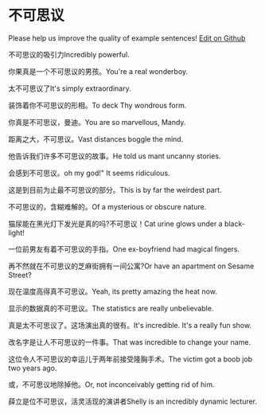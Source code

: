 # 不可思议

Please help us improve the quality of example sentences! [Edit on Github](https://github.com/jiyushe/jiyu-example-sentence-source/blob/main/chinese/bukesiyi.md)

<p><span class="chinese">不可思议的吸引力</span><span class="english">Incredibly powerful.</span></p>

<p><span class="chinese">你果真是一个不可思议的男孩。</span><span class="english">You're a real wonderboy.</span></p>

<p><span class="chinese">太不可思议了</span><span class="english">It's simply extraordinary.</span></p>

<p><span class="chinese">装饰着你不可思议的形相。</span><span class="english">To deck Thy wondrous form.</span></p>

<p><span class="chinese">你真是不可思议，曼迪。</span><span class="english">You are so marvellous, Mandy.</span></p>

<p><span class="chinese">距离之大，不可思议。</span><span class="english">Vast distances boggle the mind.</span></p>

<p><span class="chinese">他告诉我们许多不可思议的故事。</span><span class="english">He told us mant uncanny stories.</span></p>

<p><span class="chinese">会感到不可思议。</span><span class="english">oh my god!" It seems ridiculous.</span></p>

<p><span class="chinese">这是到目前为止最不可思议的部分。</span><span class="english">This is by far the weirdest part.</span></p>

<p><span class="chinese">不可思议的，含糊难解的。</span><span class="english">Of a mysterious or obscure nature.</span></p>

<p><span class="chinese">猫尿能在黑光灯下发光是真的吗?不可思议！</span><span class="english">Cat urine glows under a black-light!</span></p>

<p><span class="chinese">一位前男友有着不可思议的手指。</span><span class="english">One ex-boyfriend had magical fingers.</span></p>

<p><span class="chinese">再不然就在不可思议的芝麻街拥有一间公寓?</span><span class="english">Or have an apartment on Sesame Street?</span></p>

<p><span class="chinese">现在温度高得真不可思议。</span><span class="english">Yeah, its pretty amazing the heat now.</span></p>

<p><span class="chinese">显示的数据真的不可思议。</span><span class="english">The statistics are really unbelievable.</span></p>

<p><span class="chinese">真是太不可思议了。这场演出真的很有。</span><span class="english">It's incredible. It's a really fun show.</span></p>

<p><span class="chinese">改名字是让人不可思议的一件事。</span><span class="english">That was incredible to change your name.</span></p>

<p><span class="chinese">这位令人不可思议的幸运儿于两年前接受隆胸手术。</span><span class="english">The victim got a boob job two years ago.</span></p>

<p><span class="chinese">或，不可思议地除掉他。</span><span class="english">Or, not inconceivably getting rid of him.</span></p>

<p><span class="chinese">薛立是位不可思议，活灵活现的演讲者</span><span class="english">Shelly is an incredibly dynamic lecturer.</span></p>

